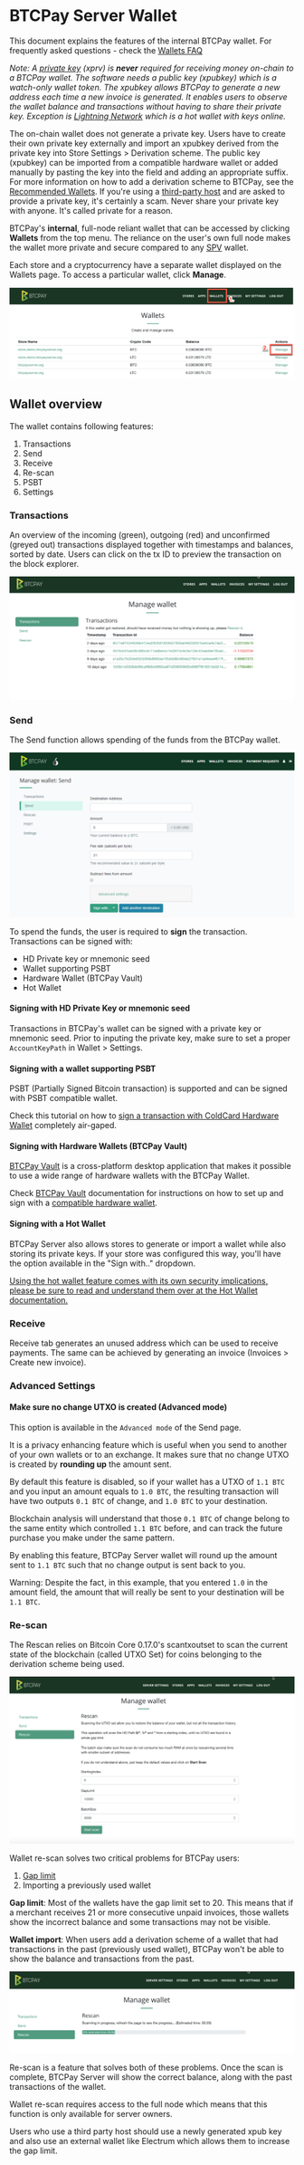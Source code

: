 # BTCPay Server Wallet

This document explains the features of the internal BTCPay wallet. For frequently asked questions - check the [Wallets FAQ](FAQ/FAQ-Wallet.md)

*Note: A [private key](https://en.bitcoin.it/wiki/Private_key) (xprv) is **never** required for receiving money on-chain to a BTCPay wallet. The software needs a public key (xpubkey) which is a watch-only wallet token. The xpubkey allows BTCPay to generate a new address each time a new invoice is generated. It enables users to observe the wallet balance and transactions without having to share their private key. Exception is [Lightning Network](LightningNetwork.md) which is a hot wallet with keys online.*

The on-chain wallet does not generate a private key. Users have to create their own private key externally and import an xpubkey derived from the private key into Store Settings > Derivation scheme.  The public key (xpubkey) can be imported from a compatible hardware wallet or added manually by pasting the key into the field and adding an appropriate suffix. For more information on how to add a derivation scheme to BTCPay, see the [Recommended Wallets](ConnectWallet.md). If you're using a [third-party host](ThirdPartyHosting.md) and are asked to provide a private key, it's certainly a scam. Never share your private key with anyone. It's called private for a reason.

BTCPay's **internal**, full-node reliant wallet that can be accessed by clicking **Wallets** from the top menu. The reliance on the user's own full node makes the wallet more private and secure compared to any [SPV](https://en.bitcoin.it/wiki/Thin_Client_Security#Simplified_Payment_Verification_.28SPV.29) wallet.

Each store and a cryptocurrency have a separate wallet displayed on the Wallets page. To access a particular wallet, click **Manage**.

![Wallets Page BTCPay](./img/BTCPayWallets1.png)

## Wallet overview

The wallet contains following features:

1. Transactions
2. Send
3. Receive
4. Re-scan
5. PSBT
6. Settings

### Transactions

An overview of the incoming (green), outgoing (red) and unconfirmed (greyed out) transactions displayed together with timestamps and balances, sorted by date. Users can click on the tx ID to preview the transaction on the block explorer.

![Individual Wallet](./img/BTCPayWallets2.png)

### Send

The Send function allows spending of the funds from the BTCPay wallet.

![Send from the Wallet](./img/BTCPayWallets3.png)

To spend the funds, the user is required to **sign** the transaction. Transactions can be signed with:

- HD Private key or mnemonic seed
- Wallet supporting PSBT
- Hardware Wallet (BTCPay Vault)
- Hot Wallet

#### Signing with HD Private Key or mnemonic seed

Transactions in BTCPay's wallet can be signed with a private key or mnemonic seed. Prior to inputing the private key, make sure to set a proper `AccountKeyPath` in Wallet > Settings.

#### Signing with a wallet supporting PSBT

PSBT (Partially Signed Bitcoin transaction) is supported and can be signed with PSBT compatible wallet.

Check this tutorial on how to [sign a transaction with ColdCard Hardware Wallet](ColdCardWallet.md#spending-from-btcpay-server-wallet-with-coldcard-psbt) completely air-gaped.

#### Signing with Hardware Wallets (BTCPay Vault)

[BTCPay Vault](https://blog.btcpayserver.org/btcpay-vault/) is a cross-platform desktop application that makes it possible to use a wide range of hardware wallets with the BTCPay Wallet.

Check [BTCPay Vault](Vault.md) documentation for instructions on how to set up and sign with a [compatible hardware wallet](https://github.com/bitcoin-core/HWI#device-support).

#### Signing with a Hot Wallet

BTCPay Server also allows stores to generate or import a wallet while also storing its private keys. If your store was configured this way, you'll have the option available in the "Sign with.." dropdown.

[Using the hot wallet feature comes with its own security implications, please be sure to read and understand them over at the Hot Wallet documentation.](HotWallet.md)

### Receive

Receive tab generates an unused address which can be used to receive payments. The same can be achieved by generating an invoice (Invoices > Create new invoice).

### Advanced Settings

#### Make sure no change UTXO is created (Advanced mode)

This option is available in the `Advanced mode` of the Send page.

It is a privacy enhancing feature which is useful when you send to another of your own wallets or to an exchange. It makes sure that no change UTXO is created by **rounding up** the amount sent.

By default this feature is disabled, so if your wallet has a UTXO of `1.1 BTC` and you input an amount equals to `1.0 BTC`, the resulting transaction will have two outputs `0.1 BTC` of change, and `1.0 BTC` to your destination.

Blockchain analysis will understand that those `0.1 BTC` of change belong to the same entity which controlled `1.1 BTC` before, and can track the future purchase you make under the same pattern.

By enabling this feature, BTCPay Server wallet will round up the amount sent to `1.1 BTC` such that no change output is sent back to you.

Warning: Despite the fact, in this example, that you entered `1.0` in the amount field, the amount that will really be sent to your destination will be `1.1 BTC`.

### Re-scan

The Rescan relies on Bitcoin Core 0.17.0's scantxoutset to scan the current state of the blockchain (called UTXO Set) for coins belonging to the derivation scheme being used.

![Wallet rescan](./img/BTCPayWallets4.png)

Wallet re-scan solves two critical problems for BTCPay users:

1. [Gap limit](FAQ/FAQ-Wallet.md#missing-payments-in-my-software-or-hardware-wallet)
2. Importing a previously used wallet

**Gap limit**: Most of the wallets have the gap limit set to 20. This means that if a merchant receives 21 or more consecutive unpaid invoices, those wallets show the incorrect balance and some transactions may not be visible.

**Wallet import**: When users add a derivation scheme of a wallet that had transactions in the past (previously used wallet), BTCPay won't be able to show the balance and transactions from the past.

![Wallet rescan progress](./img/BTCPayWallets5.png)

Re-scan is a feature that solves both of these problems. Once the scan is complete, BTCPay Server will show the correct balance, along with the past transactions of the wallet.

Wallet re-scan requires access to the full node which means that this function is only available for server owners.

Users who use a third party host should use a newly generated xpub key and also use an external wallet like Electrum which allows them to increase the gap limit.
